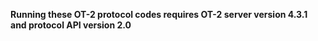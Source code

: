 **Running these OT-2 protocol codes requires OT-2 server version 4.3.1 and protocol API version 2.0**
